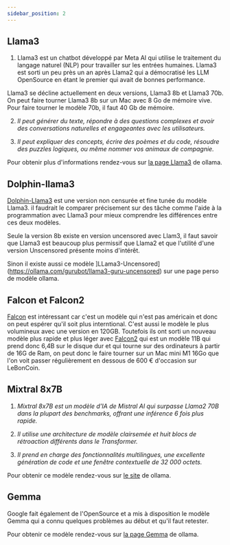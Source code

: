 ```yaml
---
sidebar_position: 2
---
```


## Llama3

1. Llama3 est un chatbot développé par Meta AI qui utilise le traitement du langage naturel (NLP) pour travailler sur les entrées humaines. Llama3 est sorti un peu près un an après Llama2 qui a démocratisé les LLM OpenSource en étant le premier qui avait de bonnes performance.

Llama3 se décline actuellement en deux versions, Llama3 8b et Llama3 70b. On peut faire tourner Llama3 8b sur un Mac avec 8 Go de mémoire vive. Pour faire tourner le modèle 70b, il faut 40 Gb de mémoire.

2. *Il peut générer du texte, répondre à des questions complexes et avoir des conversations naturelles et engageantes avec les utilisateurs.*

3. *Il peut expliquer des concepts, écrire des poèmes et du code, résoudre des puzzles logiques, ou même nommer vos animaux de compagnie.*

Pour obtenir plus d'informations rendez-vous sur [la page Llama3](https://ollama.ai/library/llama3/) de ollama.


## Dolphin-llama3

[Dolphin-Llama3](https://ollama.com/library/dolphin-llama3) est une version non censurée et fine tunée du modèle Llama3. il faudrait le comparer précisement sur des tâche comme l'aide à la programmation avec Llama3 pour mieux comprendre les différences entre ces deux modèles.

Seule la version 8b existe en version uncensored avec Llam3, il faut savoir que Llama3 est beaucoup plus permissif que Llama2 et que l'utilité d'une version Unscensored présente moins d'intérêt.

Sinon il existe aussi ce modèle ]LLama3-Uncensored](https://ollama.com/gurubot/llama3-guru-uncensored) sur une page perso de modèle ollama. 



## Falcon et Falcon2

[Falcon](https://ollama.com/library/falcon) est intéressant car c'est un modèle qui n'est pas américain et donc on peut espérer qu'il soit plus interntional. C'est aussi le modèle le plus volumineux avec une version en 120GB. Toutefois ils ont sorti un nouveau modèle plus rapide et plus léger avec [Falcon2](https://ollama.com/library/falcon2) qui est un modèle 11B qui prend donc 6,4B sur le disque dur et qui tourne sur des ordinateurs à partir de 16G de Ram, on peut donc le faire tourner sur un Mac mini M1 16Go que l'on voit passer régulièrement en dessous de 600 € d'occasion sur LeBonCoin.



## Mixtral 8x7B

1. *Mixtral 8x7B est un modèle d’IA de Mistral AI qui surpasse Llama2 70B dans la plupart des benchmarks, offrant une inférence 6 fois plus rapide.*

2. *Il utilise une architecture de modèle clairsemée et huit blocs de rétroaction différents dans le Transformer.*

3. *Il prend en charge des fonctionnalités multilingues, une excellente génération de code et une fenêtre contextuelle de 32 000 octets.*

Pour obtenir ce modèle rendez-vous sur [le site](https://ollama.ai/library/mixtral/) de ollama.


## Gemma

Google fait également de l'OpenSource et a mis à disposition le modèle Gemma qui a connu quelques problèmes au début et qu'il faut retester.

Pour obtenir ce modèle rendez-vous sur [la page Gemma](https://ollama.ai/library/gemma/) de ollama.
